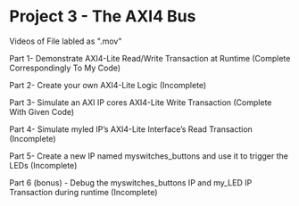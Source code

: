 # Project 3 - The AXI4 Bus
Videos of File labled as ".mov"


Part 1-  Demonstrate AXI4-Lite Read/Write Transaction at Runtime (Complete Correspondingly To My Code)

Part 2- Create your own AXI4-Lite Logic (Incomplete)

Part 3- Simulate an AXI IP cores AXI4-Lite Write Transaction (Complete With Given Code)

Part 4- Simulate myled IP’s AXI4-Lite Interface’s Read Transaction (Incomplete)

Part 5- Create a new IP named myswitches_buttons and use it to trigger the LEDs (Incomplete)

Part 6 (bonus) - Debug the myswitches_buttons IP and my_LED IP Transaction during runtime (Incomplete)
